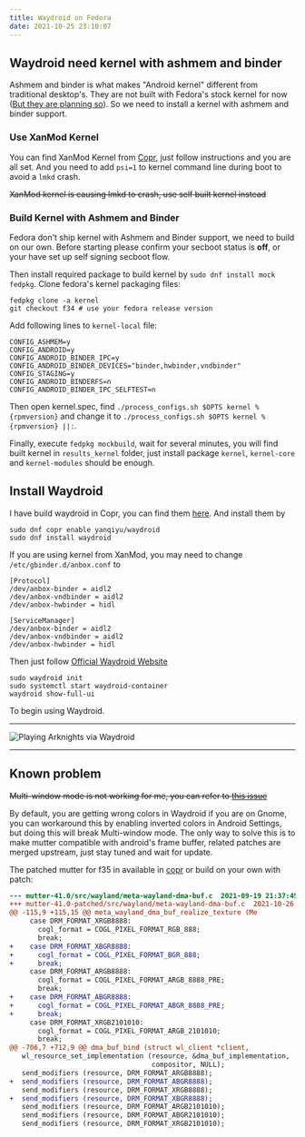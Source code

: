 ```yaml
---
title: Waydroid on Fedora
date: 2021-10-25 23:10:07
---
```


## Waydroid need kernel with ashmem and binder
Ashmem and binder is what makes "Android kernel" different from traditional desktop's. They are not built with Fedora's stock kernel for now ([But they are planning so](https://bugzilla.redhat.com/show_bug.cgi?id=1455411)). So we need to install a kernel with ashmem and binder support.

### Use XanMod Kernel
You can find XanMod Kernel from [Copr](https://copr.fedorainfracloud.org/coprs/rmnscnce/kernel-xanmod/), just follow instructions and you are all set. And you need to add
`psi=1` to kernel command line during boot to avoid a `lmkd` crash.

~~XanMod kernel is causing lmkd to crash, use self built kernel instead~~

### Build Kernel with Ashmem and Binder
Fedora don't ship kernel with Ashmem and Binder support, we need to build on our own. Before starting please confirm your secboot status is **off**, or your have set up 
self signing secboot flow.

Then install required package to build kernel by `sudo dnf install mock fedpkg`. Clone fedora's kernel packaging files:
```
fedpkg clone -a kernel
git checkout f34 # use your fedora release version
```
Add following lines to `kernel-local` file:
```
CONFIG_ASHMEM=y
CONFIG_ANDROID=y
CONFIG_ANDROID_BINDER_IPC=y
CONFIG_ANDROID_BINDER_DEVICES="binder,hwbinder,vndbinder"
CONFIG_STAGING=y
CONFIG_ANDROID_BINDERFS=n
CONFIG_ANDROID_BINDER_IPC_SELFTEST=n
```
Then open kernel.spec, find `./process_configs.sh $OPTS kernel %{rpmversion}` and change it to `./process_configs.sh $OPTS kernel %{rpmversion} ||:`.

Finally, execute `fedpkg mockbuild`, wait for several minutes, you will find built kernel in `results_kernel` folder, just install package `kernel`, `kernel-core` and `kernel-modules` 
should be enough.


## Install Waydroid
I have build waydroid in Copr, you can find them [here](https://copr.fedorainfracloud.org/coprs/yanqiyu/waydroid/). And install them by
```
sudo dnf copr enable yanqiyu/waydroid
sudo dnf install waydroid
```

If you are using kernel from XanMod, you may need to change `/etc/gbinder.d/anbox.conf` to 
```
[Protocol]
/dev/anbox-binder = aidl2
/dev/anbox-vndbinder = aidl2
/dev/anbox-hwbinder = hidl

[ServiceManager]
/dev/anbox-binder = aidl2
/dev/anbox-vndbinder = aidl2
/dev/anbox-hwbinder = hidl
```

Then just follow [Official Waydroid Website](https://waydro.id/)
```
sudo waydroid init
sudo systemctl start waydroid-container
waydroid show-full-ui
```
To begin using Waydroid.

***
![Playing Arknights via Waydroid](https://cdn.yanqiyu.info/20211025232040.png)

***
## Known problem
~~Multi-window mode is not working for me, you can refer to [this issue](https://github.com/waydroid/waydroid/issues/131)~~

By default, you are getting wrong colors in Waydroid if you are on Gnome, you can workaround this by enabling inverted colors in Android Settings, but doing this will break Multi-window mode. The only 
way to solve this is to make mutter compatible with android's frame buffer, related patches are merged upstream, just stay tuned and wait for update.

The patched mutter for f35 in available in [copr](https://copr.fedorainfracloud.org/coprs/yanqiyu/mutter-bgr/) or build on your own with patch: 
```patch
--- mutter-41.0/src/wayland/meta-wayland-dma-buf.c	2021-09-19 21:37:45.655426700 +0800
+++ mutter-41.0-patched/src/wayland/meta-wayland-dma-buf.c	2021-10-26 15:56:05.667487234 +0800
@@ -115,9 +115,15 @@ meta_wayland_dma_buf_realize_texture (Me
     case DRM_FORMAT_XRGB8888:
       cogl_format = COGL_PIXEL_FORMAT_RGB_888;
       break;
+    case DRM_FORMAT_XBGR8888:
+      cogl_format = COGL_PIXEL_FORMAT_BGR_888;
+      break;
     case DRM_FORMAT_ARGB8888:
       cogl_format = COGL_PIXEL_FORMAT_ARGB_8888_PRE;
       break;
+    case DRM_FORMAT_ABGR8888:
+      cogl_format = COGL_PIXEL_FORMAT_ABGR_8888_PRE;
+      break;
     case DRM_FORMAT_XRGB2101010:
       cogl_format = COGL_PIXEL_FORMAT_ARGB_2101010;
       break;
@@ -706,7 +712,9 @@ dma_buf_bind (struct wl_client *client,
   wl_resource_set_implementation (resource, &dma_buf_implementation,
                                   compositor, NULL);
   send_modifiers (resource, DRM_FORMAT_ARGB8888);
+  send_modifiers (resource, DRM_FORMAT_ABGR8888);
   send_modifiers (resource, DRM_FORMAT_XRGB8888);
+  send_modifiers (resource, DRM_FORMAT_XBGR8888);
   send_modifiers (resource, DRM_FORMAT_ARGB2101010);
   send_modifiers (resource, DRM_FORMAT_ABGR2101010);
   send_modifiers (resource, DRM_FORMAT_XRGB2101010);
```
